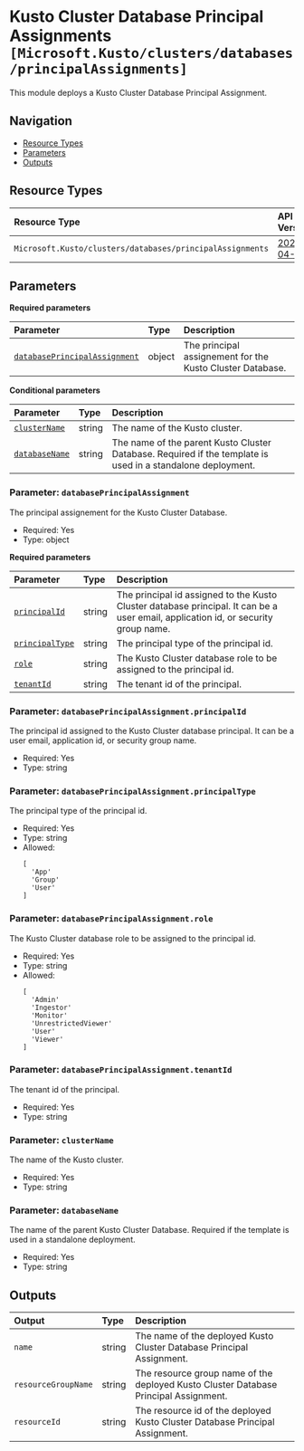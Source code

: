 # Kusto Cluster Database Principal Assignments `[Microsoft.Kusto/clusters/databases/principalAssignments]`

This module deploys a Kusto Cluster Database Principal Assignment.

## Navigation

- [Resource Types](#Resource-Types)
- [Parameters](#Parameters)
- [Outputs](#Outputs)

## Resource Types

| Resource Type | API Version |
| :-- | :-- |
| `Microsoft.Kusto/clusters/databases/principalAssignments` | [2024-04-13](https://learn.microsoft.com/en-us/azure/templates/Microsoft.Kusto/2024-04-13/clusters/databases/principalAssignments) |

## Parameters

**Required parameters**

| Parameter | Type | Description |
| :-- | :-- | :-- |
| [`databasePrincipalAssignment`](#parameter-databaseprincipalassignment) | object | The principal assignement for the Kusto Cluster Database. |

**Conditional parameters**

| Parameter | Type | Description |
| :-- | :-- | :-- |
| [`clusterName`](#parameter-clustername) | string | The name of the Kusto cluster. |
| [`databaseName`](#parameter-databasename) | string | The name of the parent Kusto Cluster Database. Required if the template is used in a standalone deployment. |

### Parameter: `databasePrincipalAssignment`

The principal assignement for the Kusto Cluster Database.

- Required: Yes
- Type: object

**Required parameters**

| Parameter | Type | Description |
| :-- | :-- | :-- |
| [`principalId`](#parameter-databaseprincipalassignmentprincipalid) | string | The principal id assigned to the Kusto Cluster database principal. It can be a user email, application id, or security group name. |
| [`principalType`](#parameter-databaseprincipalassignmentprincipaltype) | string | The principal type of the principal id. |
| [`role`](#parameter-databaseprincipalassignmentrole) | string | The Kusto Cluster database role to be assigned to the principal id. |
| [`tenantId`](#parameter-databaseprincipalassignmenttenantid) | string | The tenant id of the principal. |

### Parameter: `databasePrincipalAssignment.principalId`

The principal id assigned to the Kusto Cluster database principal. It can be a user email, application id, or security group name.

- Required: Yes
- Type: string

### Parameter: `databasePrincipalAssignment.principalType`

The principal type of the principal id.

- Required: Yes
- Type: string
- Allowed:
  ```Bicep
  [
    'App'
    'Group'
    'User'
  ]
  ```

### Parameter: `databasePrincipalAssignment.role`

The Kusto Cluster database role to be assigned to the principal id.

- Required: Yes
- Type: string
- Allowed:
  ```Bicep
  [
    'Admin'
    'Ingestor'
    'Monitor'
    'UnrestrictedViewer'
    'User'
    'Viewer'
  ]
  ```

### Parameter: `databasePrincipalAssignment.tenantId`

The tenant id of the principal.

- Required: Yes
- Type: string

### Parameter: `clusterName`

The name of the Kusto cluster.

- Required: Yes
- Type: string

### Parameter: `databaseName`

The name of the parent Kusto Cluster Database. Required if the template is used in a standalone deployment.

- Required: Yes
- Type: string

## Outputs

| Output | Type | Description |
| :-- | :-- | :-- |
| `name` | string | The name of the deployed Kusto Cluster Database Principal Assignment. |
| `resourceGroupName` | string | The resource group name of the deployed Kusto Cluster Database Principal Assignment. |
| `resourceId` | string | The resource id of the deployed Kusto Cluster Database Principal Assignment. |
